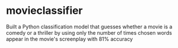 # movieclassifier
Built a Python classification model that guesses whether a movie is a comedy or a thriller by using only the number of times chosen words appear in the movie's screenplay with 81% accuracy
